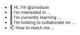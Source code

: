 - 👋 Hi, I’m @zirodium
- 👀 I’m interested in ...
- 🌱 I’m currently learning ...
- 💞️ I’m looking to collaborate on ...
- 📫 How to reach me ...

<!---
zirodium/zirodium is a ✨ special ✨ repository because its `README.md` (this file) appears on your GitHub profile.
You can click the Preview link to take a look at your changes.
--->
